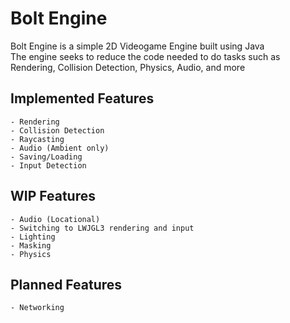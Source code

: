 # Bolt Engine 
Bolt Engine is a simple 2D Videogame Engine built using Java  
The engine seeks to reduce the code needed to do tasks such as Rendering, Collision Detection, Physics, Audio, and more
## Implemented Features
	- Rendering
	- Collision Detection
	- Raycasting
	- Audio (Ambient only)
	- Saving/Loading
	- Input Detection
## WIP Features
	- Audio (Locational)
	- Switching to LWJGL3 rendering and input
	- Lighting
	- Masking
	- Physics
## Planned Features
	- Networking
